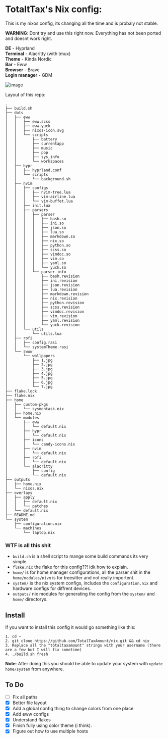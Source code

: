 # TotaltTax's Nix config:

This is my nixos config, its changing all the time and is probaly not stable.

**WARNING**: Dont try and use this right now. Everything has not been ported and doesnt work right.

**DE** - Hyprland\
**Terminal** - Alacritty (with tmux)\
**Theme** - Kinda Nordic\
**Bar** - Eww\
**Browser** - Brave\
**Login manager** - GDM

![image](https://github.com/TotalTaxAmount/nix/assets/64336456/0ce3764e-be0e-475a-8135-241fa65dd665)

Layout of this repo:

```
.
├── build.sh
├── dots
│   ├── eww
│   │   ├── eww.scss
│   │   ├── eww.yuck
│   │   ├── nixos-icon.svg
│   │   └── scripts
│   │       ├── battery
│   │       ├── currentapp
│   │       ├── music
│   │       ├── pop
│   │       ├── sys_info
│   │       └── workspaces
│   ├── hypr
│   │   ├── hyprland.conf
│   │   └── scripts
│   │       └── background.sh
│   ├── nvim
│   │   ├── configs
│   │   │   ├── nvim-tree.lua
│   │   │   ├── vim-airline.lua
│   │   │   └── vim-buffet.lua
│   │   ├── init.lua
│   │   ├── parsers
│   │   │   ├── parser
│   │   │   │   ├── bash.so
│   │   │   │   ├── ini.so
│   │   │   │   ├── json.so
│   │   │   │   ├── lua.so
│   │   │   │   ├── markdown.so
│   │   │   │   ├── nix.so
│   │   │   │   ├── python.so
│   │   │   │   ├── scss.so
│   │   │   │   ├── vimdoc.so
│   │   │   │   ├── vim.so
│   │   │   │   ├── yaml.so
│   │   │   │   └── yuck.so
│   │   │   └── parser-info
│   │   │       ├── bash.revision
│   │   │       ├── ini.revision
│   │   │       ├── json.revision
│   │   │       ├── lua.revision
│   │   │       ├── markdown.revision
│   │   │       ├── nix.revision
│   │   │       ├── python.revision
│   │   │       ├── scss.revision
│   │   │       ├── vimdoc.revision
│   │   │       ├── vim.revision
│   │   │       ├── yaml.revision
│   │   │       └── yuck.revision
│   │   └── utils
│   │       └── utils.lua
│   ├── rofi
│   │   ├── config.rasi
│   │   └── systemTheme.rasi
│   └── swww
│       └── wallpapers
│           ├── 1.jpg
│           ├── 2.jpg
│           ├── 3.jpg
│           ├── 4.jpg
│           ├── 5.jpg
│           ├── 6.jpg
│           └── 7.jpg
├── flake.lock
├── flake.nix
├── home
│   ├── custom-pkgs
│   │   └── sysmontask.nix
│   ├── home.nix
│   └── modules
│       ├── eww
│       │   └── default.nix
│       ├── hypr
│       │   └── default.nix
│       ├── icons
│       │   └── candy-icons.nix
│       ├── nvim
│       │   └── default.nix
│       ├── rofi
│       │   └── default.nix
│       └── alacritty
│           ├── config
│           └── default.nix
├── outputs
│   ├── home.nix
│   └── nixos.nix
├── overlays
│   ├── apply
│   │   ├── default.nix
│   │   └── patches
│   └── default.nix
├── README.md
└── system
    ├── configuration.nix
    └── machines
        └── laptop.nix
```
### WTF is all this shit
- `build.sh` is a shell script to mange some build commands its very simple.
- `flake.nix` the flake for this config??! idk how to explain.
- `home/` is for home manager configurations, all the parser shit in the `home/modules/nivm` is for treesitter and not really importent.
- `system/` is the nix system configs, includes the `configuration.nix` and hardware configs for diffrent devices.
- `outputs/` nix modules for generating the config from the `system/` and `home/` directorys.

## Install
If you want to install this config it would go something like this:
```
1. cd ~
2. git clone https://github.com/TotalTaxAmount/nix.git && cd nix
3. Replace all the "totaltaxamount" strings with your username (there are a few but I will fix sometime)
4. ./build.sh fresh
```

**Note**: After doing this you should be able to update your system with `update home/system` from anywhere.

## To Do
- [ ] Fix all paths
- [x] Better file layout
- [x] Add a global config thing to change colors from one place
- [x] Add eww configs
- [x] Understand flakes
- [x] Finish fully using color theme (i think).
- [x] Figure out how to use multiple hosts